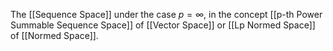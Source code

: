 The [[Sequence Space]] under the case  $p = \infty$, in the concept [[p-th Power Summable Sequence Space]] of [[Vector Space]] or [[Lp Normed Space]] of [[Normed Space]].